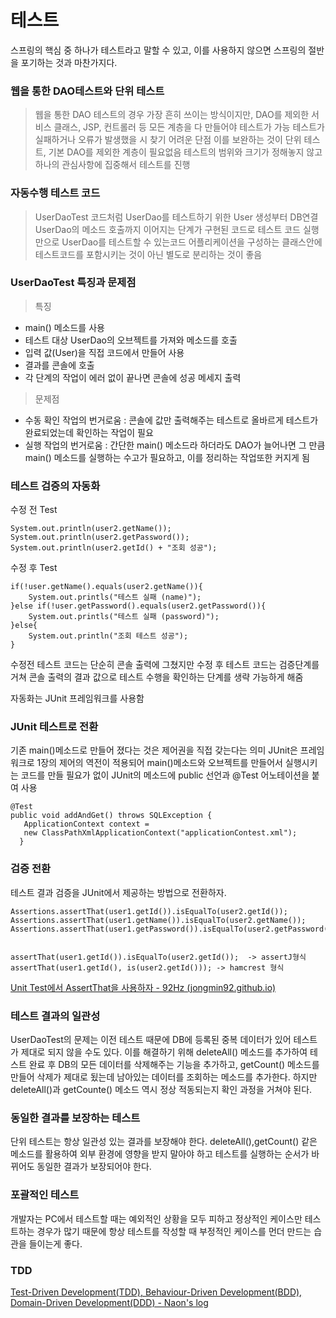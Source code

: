 #  테스트

스프링의 핵심 중 하나가 테스트라고 말할 수 있고,  이를 사용하지 않으면 스프링의 절반을 포기하는 것과 마찬가지다.

### 웹을 통한 DAO테스트와 단위 테스트
> 웹을 통한 DAO 테스트의 경우 가장 흔히 쓰이는 방식이지만,
> DAO를 제외한 서비스 클래스, JSP, 컨트롤러 등 모든 계층을 다 만들어야 테스트가 가능
> 테스트가 실패하거나 오류가 발생했을 시 찾기 어려운 단점
> 이를 보완하는 것이 단위 테스트, 기본 DAO를 제외한 계층이 필요없음
> 테스트의 범위와 크기가 정해놓지 않고 하나의 관심사항에 집중해서 테스트를 진행

### 자동수행 테스트 코드
> UserDaoTest 코드처럼  UserDao를 테스트하기 위한 User 생성부터 DB연결 UserDao의 메소드 호출까지 이어지는 단계가 구현된 코드로 테스트 코드 실행만으로 UserDao를 테스트할 수 있는코드
어플리케이션을 구성하는 클래스안에 테스트코드를 포함시키는 것이 아닌 별도로 분리하는 것이 좋음

### UserDaoTest 특징과 문제점
> 특징
- main() 메소드를 사용
- 테스트 대상 UserDao의 오브젝트를 가져와 메소드를 호출
- 입력 값(User)을 직접 코드에서 만들어 사용
- 결과를 콘솔에 호출
- 각 단계의 작업이 에러 없이 끝나면 콘솔에 성공 메세지 출력

> 문제점
- 수동 확인 작업의 번거로움 : 콘솔에 값만 출력해주는 테스트로 올바르게 테스트가 완료되었는데 확인하는 작업이 필요
- 실행 작업의 번거로움 : 간단한 main() 메소드라 하더라도 DAO가 늘어나면 그 만큼 main() 메소드를 실행하는 수고가 필요하고, 이를 정리하는 작업또한 커지게 됨

### 테스트 검증의 자동화

수정 전 Test
```
System.out.println(user2.getName());
System.out.println(user2.getPassword());
System.out.println(user2.getId() + "조회 성공");
```
수정 후 Test
```
if(!user.getName().equals(user2.getName()){
	System.out.printls("테스트 실패 (name)");
}else if(!user.getPassword().equals(user2.getPassword()){
	System.out.printls("테스트 실패 (password)");
}else{
	System.out.println("조회 테스트 성공");
}
```
수정전 테스트 코드는 단순히 콘솔 출력에 그쳤지만 수정 후 테스트 코드는 검증단계를 거쳐 콘솔 출력의 결과 값으로 테스트 수행을 확인하는 단계를 생략 가능하게 해줌

자동화는 JUnit 프레임워크를 사용함

### JUnit 테스트로 전환
기존 main()메소드로 만들어 졌다는 것은 제어권을 직접 갖는다는 의미
JUnit은 프레임워크로 1장의 제어의 역전이 적용되어 main()메소드와 오브젝트를 만들어서 실행시키는 코드를 만들 필요가 없이 JUnit의 메소드에 public 선언과 @Test 어노테이션을 붙여 사용

```
@Test  
public void addAndGet() throws SQLException {  
   ApplicationContext context =
   new ClassPathXmlApplicationContext("applicationContest.xml");  
  }
  ```

### 검증 전환
테스트 결과 검증을 JUnit에서 제공하는 방법으로 전환하자.
```
Assertions.assertThat(user1.getId()).isEqualTo(user2.getId());
Assertions.assertThat(user1.getName()).isEqualTo(user2.getName());
Assertions.assertThat(user1.getPassword()).isEqualTo(user2.getPassword());


assertThat(user1.getId()).isEqualTo(user2.getId());  -> assertJ형식
assertThat(user1.getId(), is(user2.getId())); -> hamcrest 형식
```
[Unit Test에서 AssertThat을 사용하자 - 92Hz (jongmin92.github.io)](https://jongmin92.github.io/2020/03/31/Java/use-assertthat/)

### 테스트 결과의 일관성

UserDaoTest의 문제는 이전 테스트 때문에 DB에 등록된 중복 데이터가 있어 테스트가 제대로 되지 않을 수도 있다.
이를 해결하기 위해 deleteAll() 메소드를 추가하여 테스트 완료 후 DB의 모든 데이터를 삭제해주는 기능을 추가하고, getCount() 메소드를 만들어 삭제가 제대로 됬는데 남아있는 데이터를 조회하는 메소드를 추가한다. 하지만 deleteAll()과 getCounte() 메소드 역시 정상 적동되는지 확인 과정을 거쳐야 된다.

### 동일한 결과를 보장하는 테스트
단위 테스트는 항상 일관성 있는 결과를 보장해야 한다.
deleteAll(),getCount() 같은 메소드를 활용하여 외부 환경에 영향을 받지 말아야 하고 테스트를 실행하는 순서가 바뀌어도 동일한 결과가 보장되어야 한다.


### 포괄적인 테스트
개발자는 PC에서 테스트할 때는 예외적인 상황을 모두 피하고 정상적인 케이스만 테스트하는 경우가 많기 때문에 항상 테스트를 작성할 때 부정적인 케이스를 먼더 만드는 습관을 들이는게 좋다.

### TDD


[Test-Driven Development(TDD), Behaviour-Driven Development(BDD), Domain-Driven Development(DDD) - Naon's log](https://naon.me/posts/til54)
